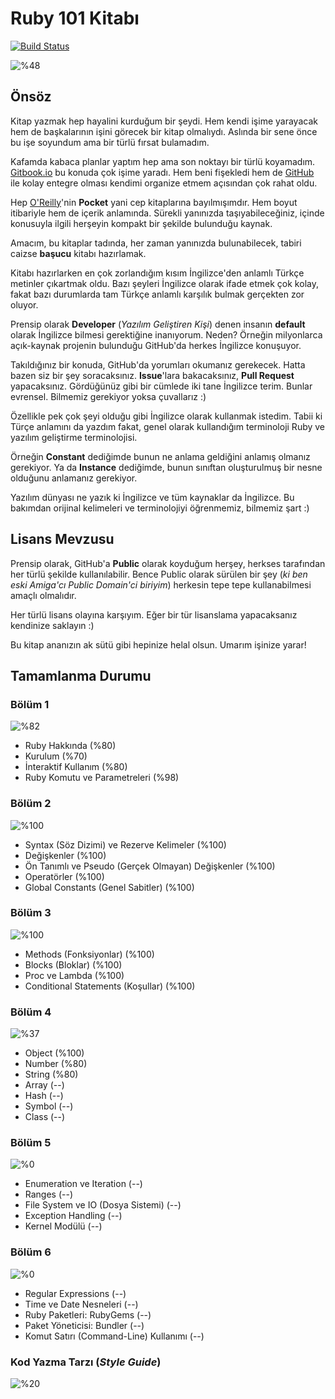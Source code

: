 # Ruby 101 Kitabı

[![Build Status](https://www.gitbook.io/button/status/book/vigo/ruby-101)](https://www.gitbook.io/book/vigo/ruby-101/activity)

![%48](http://progressed.io/bar/48 "Genel Tamamlanma %48")

## Önsöz

Kitap yazmak hep hayalini kurduğum bir şeydi. Hem kendi işime yarayacak hem de başkalarının işini görecek bir kitap olmalıydı. Aslında bir sene önce bu işe soyundum ama bir türlü fırsat bulamadım.

Kafamda kabaca planlar yaptım hep ama son noktayı bir türlü koyamadım. [Gitbook.io](http://gitbook.io) bu konuda çok işime yaradı. Hem beni fişekledi hem de [GitHub](http://github.com) ile kolay entegre olması kendimi organize etmem açısından çok rahat oldu.

Hep [O'Reilly](http://www.oreilly.com/)'nin **Pocket** yani cep kitaplarına bayılmışımdır. Hem boyut itibariyle hem de içerik anlamında. Sürekli yanınızda taşıyabileceğiniz, içinde konusuyla ilgili herşeyin kompakt bir şekilde bulunduğu kaynak.

Amacım, bu kitaplar tadında, her zaman yanınızda bulunabilecek, tabiri caizse **başucu** kitabı hazırlamak.

Kitabı hazırlarken en çok zorlandığım kısım İngilizce'den anlamlı Türkçe metinler çıkartmak oldu. Bazı şeyleri İngilizce olarak ifade etmek çok kolay, fakat bazı durumlarda tam Türkçe anlamlı karşılık bulmak gerçekten zor oluyor.

Prensip olarak **Developer** (_Yazılım Geliştiren Kişi_) denen insanın **default** olarak İngilizce bilmesi gerektiğine inanıyorum. Neden? Örneğin milyonlarca açık-kaynak projenin bulunduğu GitHub'da herkes İngilizce konuşuyor.

Takıldığınız bir konuda, GitHub'da yorumları okumanız gerekecek. Hatta bazen siz bir şey soracaksınız. **Issue**'lara bakacaksınız, **Pull Request** yapacaksınız. Gördüğünüz gibi bir cümlede iki tane İngilizce terim. Bunlar evrensel. Bilmemiz gerekiyor yoksa çuvallarız :)

Özellikle pek çok şeyi olduğu gibi İngilizce olarak kullanmak istedim. Tabii ki Türçe anlamını da yazdım fakat, genel olarak kullandığım terminoloji Ruby ve yazılım geliştirme terminolojisi.

Örneğin **Constant** dediğimde bunun ne anlama geldiğini anlamış olmanız gerekiyor. Ya da **Instance** dediğimde, bunun sınıftan oluşturulmuş bir nesne olduğunu anlamanız gerekiyor.

Yazılım dünyası ne yazık ki İngilizce ve tüm kaynaklar da İngilizce. Bu bakımdan orijinal kelimeleri ve terminolojiyi öğrenmemiz, bilmemiz şart :)

## Lisans Mevzusu

Prensip olarak, GitHub'a **Public** olarak koyduğum herşey, herkses tarafından her türlü şekilde kullanılabilir. Bence Public olarak sürülen bir şey (_ki ben eski Amiga'cı Public Domain'ci biriyim_) herkesin tepe tepe kullanabilmesi amaçlı olmalıdır.

Her türlü lisans olayına karşıyım. Eğer bir tür lisanslama yapacaksanız kendinize saklayın :)

Bu kitap ananızın ak sütü gibi hepinize helal olsun. Umarım işinize yarar!

## Tamamlanma Durumu

### Bölüm 1
![%82](http://progressed.io/bar/82)

* Ruby Hakkında (%80)
* Kurulum (%70)
* İnteraktif Kullanım (%80)
* Ruby Komutu ve Parametreleri (%98)

### Bölüm 2
![%100](http://progressed.io/bar/100)

* Syntax (Söz Dizimi) ve Rezerve Kelimeler (%100)
* Değişkenler (%100)
* Ön Tanımlı ve Pseudo (Gerçek Olmayan) Değişkenler (%100)
* Operatörler (%100)
* Global Constants (Genel Sabitler) (%100)

### Bölüm 3
![%100](http://progressed.io/bar/100)

* Methods (Fonksiyonlar) (%100)
* Blocks (Bloklar) (%100)
* Proc ve Lambda (%100)
* Conditional Statements (Koşullar) (%100)

### Bölüm 4
![%37](http://progressed.io/bar/37)

* Object (%100)
* Number (%80)
* String (%80)
* Array (--)
* Hash (--)
* Symbol (--)
* Class (--)

### Bölüm 5
![%0](http://progressed.io/bar/0)

* Enumeration ve Iteration (--)
* Ranges (--)
* File System ve IO (Dosya Sistemi) (--)
* Exception Handling (--)
* Kernel Modülü (--)

### Bölüm 6
![%0](http://progressed.io/bar/0)

* Regular Expressions (--)
* Time ve Date Nesneleri (--)
* Ruby Paketleri: RubyGems (--)
* Paket Yöneticisi: Bundler (--)
* Komut Satırı (Command-Line) Kullanımı (--)

### Kod Yazma Tarzı (_Style Guide_)
![%20](http://progressed.io/bar/20)
